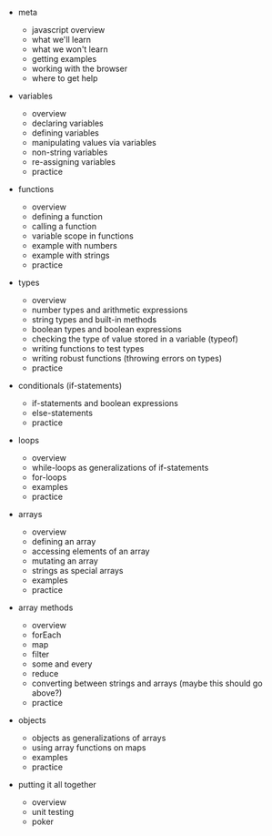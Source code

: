 * meta
  - javascript overview
  - what we'll learn
  - what we won't learn
  - getting examples
  - working with the browser
  - where to get help

* variables
  + overview
  + declaring variables
  + defining variables
  + manipulating values via variables
  + non-string variables
  - re-assigning variables
  + practice

* functions
  + overview
  + defining a function
  + calling a function
  + variable scope in functions
  + example with numbers
  + example with strings
  - practice

* types
  - overview
  - number types and arithmetic expressions
  - string types and built-in methods
  - boolean types and boolean expressions
  - checking the type of value stored in a variable (typeof)
  - writing functions to test types
  - writing robust functions (throwing errors on types)
  - practice

* conditionals (if-statements)
  - if-statements and boolean expressions
  - else-statements
  - practice

* loops
  + overview
  + while-loops as generalizations of if-statements
  + for-loops
  + examples
  + practice

* arrays
  + overview
  + defining an array
  + accessing elements of an array
  + mutating an array
  + strings as special arrays
  + examples
  + practice

* array methods
  + overview
  + forEach
  + map
  + filter
  + some and every
  + reduce
  + converting between strings and arrays (maybe this should go above?)
  + practice

* objects
  - objects as generalizations of arrays
  - using array functions on maps
  - examples
  - practice

* putting it all together
  - overview
  - unit testing
  - poker